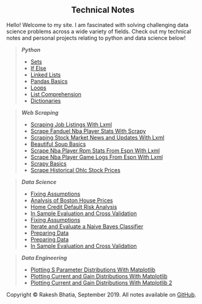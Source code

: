 ## <center>Technical Notes</center>

Hello! Welcome to my site. I am fascinated with solving challenging data science problems across a wide variety of fields. Check out my technical notes and personal projects relating to python and data science below!

> **_Python_**
> - [Sets](https://rakeshbhatia.github.io/notes/content/python/sets)
> - [If Else](https://rakeshbhatia.github.io/notes/content/python/if_else)
> - [Linked Lists](https://rakeshbhatia.github.io/notes/content/python/linked_lists)
> - [Pandas Basics](https://rakeshbhatia.github.io/notes/content/python/pandas_basics)
> - [Loops](https://rakeshbhatia.github.io/notes/content/python/loops)
> - [List Comprehension](https://rakeshbhatia.github.io/notes/content/python/list_comprehension)
> - [Dictionaries](https://rakeshbhatia.github.io/notes/content/python/dictionaries)

> **_Web Scraping_**
> - [Scraping Job Listings With Lxml](https://rakeshbhatia.github.io/notes/content/web_scraping/scraping_job_listings_with_lxml)
> - [Scrape Fanduel Nba Player Stats With Scrapy](https://rakeshbhatia.github.io/notes/content/web_scraping/scrape_fanduel_nba_player_stats_with_scrapy)
> - [Scraping Stock Market News and Updates With Lxml](https://rakeshbhatia.github.io/notes/content/web_scraping/scraping_stock_market_news_and_updates_with_lxml)
> - [Beautiful Soup Basics](https://rakeshbhatia.github.io/notes/content/web_scraping/beautiful_soup_basics)
> - [Scrape Nba Player Rpm Stats From Espn With Lxml](https://rakeshbhatia.github.io/notes/content/web_scraping/scrape_nba_player_rpm_stats_from_espn_with_lxml)
> - [Scrape Nba Player Game Logs From Espn With Lxml](https://rakeshbhatia.github.io/notes/content/web_scraping/scrape_nba_player_game_logs_from_espn_with_lxml)
> - [Scrapy Basics](https://rakeshbhatia.github.io/notes/content/web_scraping/scrapy_basics)
> - [Scrape Historical Ohlc Stock Prices](https://rakeshbhatia.github.io/notes/content/web_scraping/scrape_historical_ohlc_stock_prices)

> **_Data Science_**
> - [Fixing Assumptions](https://rakeshbhatia.github.io/notes/content/data_science/fixing_assumptions)
> - [Analysis of Boston House Prices](https://rakeshbhatia.github.io/notes/content/data_science/analysis_of_boston_house_prices)
> - [Home Credit Default Risk Analysis](https://rakeshbhatia.github.io/notes/content/data_science/home_credit_default_risk_analysis)
> - [In Sample Evaluation and Cross Validation](https://rakeshbhatia.github.io/notes/content/data_science/in_sample_evaluation_and_cross_validation)
> - [Fixing Assumptions](https://rakeshbhatia.github.io/notes/content/data_science/fixing_assumptions)
> - [Iterate and Evaluate a Naive Bayes Classifier](https://rakeshbhatia.github.io/notes/content/data_science/iterate_and_evaluate_a_naive_bayes_classifier)
> - [Preparing Data](https://rakeshbhatia.github.io/notes/content/data_science/preparing_data)
> - [Preparing Data](https://rakeshbhatia.github.io/notes/content/data_science/preparing_data)
> - [In Sample Evaluation and Cross Validation](https://rakeshbhatia.github.io/notes/content/data_science/in_sample_evaluation_and_cross_validation)

> **_Data Engineering_**
> - [Plotting S Parameter Distributions With Matplotlib](https://rakeshbhatia.github.io/notes/content/data_engineering/plotting_s_parameter_distributions_with_matplotlib)
> - [Plotting Current and Gain Distributions With Matplotlib](https://rakeshbhatia.github.io/notes/content/data_engineering/plotting_current_and_gain_distributions_with_matplotlib)
> - [Plotting Current and Gain Distributions With Matplotlib 2](https://rakeshbhatia.github.io/notes/content/data_engineering/plotting_current_and_gain_distributions_with_matplotlib_2)

Copyright © Rakesh Bhatia, September 2019. All notes available on [GitHub](https://github.com/rakeshbhatia/notes).
